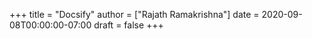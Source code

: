 +++
title = "Docsify"
author = ["Rajath Ramakrishna"]
date = 2020-09-08T00:00:00-07:00
draft = false
+++
